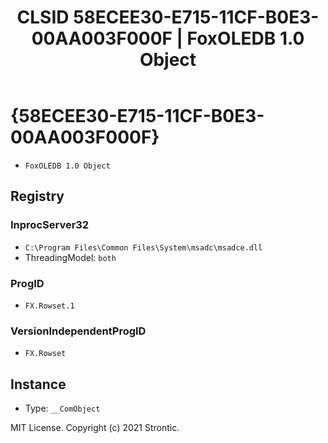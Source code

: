 ﻿---
title: "CLSID 58ECEE30-E715-11CF-B0E3-00AA003F000F | FoxOLEDB 1.0 Object"
excerpt: What is COM-Object CLSID 58ECEE30-E715-11CF-B0E3-00AA003F000F?
---

# {58ECEE30-E715-11CF-B0E3-00AA003F000F}

* `FoxOLEDB 1.0 Object`

## Registry


### InprocServer32

* `C:\Program Files\Common Files\System\msadc\msadce.dll`
* ThreadingModel: `both`

### ProgID

* `FX.Rowset.1`

### VersionIndependentProgID

* `FX.Rowset`

## Instance

* Type: `__ComObject`

MIT License. Copyright (c) 2021 Strontic.


